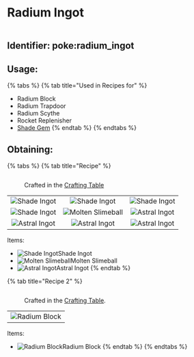 # Radium Ingot



<figure><img src="https://github.com/user-attachments/assets/53a75b18-e659-4b0e-801a-209b9bdb039b" alt=""><figcaption></figcaption></figure>



## Identifier: poke:radium\_ingot <a href="#identifier" id="identifier"></a>

## Usage:

{% tabs %}
{% tab title="Used in Recipes for" %}
* Radium Block
* Radium Trapdoor
* Radium Scythe
* Rocket Replenisher
* [<img src="https://github.com/ItsMePok/PFE/assets/136857747/b74e8ef3-ce5f-4d47-8316-4c304a0bd605" alt="" data-size="line">Shade Gem](../gems/shade-gem.md)
{% endtab %}
{% endtabs %}

## Obtaining:

{% tabs %}
{% tab title="Recipe" %}
<figure><img src="https://minecraft.wiki/images/thumb/Crafting_Table_JE4_BE3.png/150px-Crafting_Table_JE4_BE3.png?5767f" alt=""><figcaption><p>Crafted in the <a href="https://minecraft.wiki/w/Crafting_Table">Crafting Table</a></p></figcaption></figure>

|                                                                                                  |                                                                                                      |                                                                                                  |
| :----------------------------------------------------------------------------------------------: | :--------------------------------------------------------------------------------------------------: | :----------------------------------------------------------------------------------------------: |
|  ![Shade Ingot](https://github.com/user-attachments/assets/98da9682-eaf5-4bb5-932c-1c12295decc7) |    ![Shade Ingot](https://github.com/user-attachments/assets/98da9682-eaf5-4bb5-932c-1c12295decc7)   |  ![Shade Ingot](https://github.com/user-attachments/assets/98da9682-eaf5-4bb5-932c-1c12295decc7) |
|  ![Shade Ingot](https://github.com/user-attachments/assets/98da9682-eaf5-4bb5-932c-1c12295decc7) | ![Molten Slimeball](https://github.com/user-attachments/assets/e13f83a8-b0d5-47ed-bd3d-9623c9a5fab5) | ![Astral Ingot](https://github.com/user-attachments/assets/41cf9ac1-c89c-4eea-9249-76036a858251) |
| ![Astral Ingot](https://github.com/user-attachments/assets/41cf9ac1-c89c-4eea-9249-76036a858251) |   ![Astral Ingot](https://github.com/user-attachments/assets/41cf9ac1-c89c-4eea-9249-76036a858251)   | ![Astral Ingot](https://github.com/user-attachments/assets/41cf9ac1-c89c-4eea-9249-76036a858251) |

Items:

* <img src="https://github.com/user-attachments/assets/98da9682-eaf5-4bb5-932c-1c12295decc7" alt="Shade Ingot" data-size="line">Shade Ingot
* <img src="https://github.com/user-attachments/assets/e13f83a8-b0d5-47ed-bd3d-9623c9a5fab5" alt="Molten Slimeball" data-size="line">Molten Slimeball
* <img src="https://github.com/user-attachments/assets/41cf9ac1-c89c-4eea-9249-76036a858251" alt="Astral Ingot" data-size="line">Astral Ingot
{% endtab %}

{% tab title="Recipe 2" %}


<figure><img src="https://minecraft.wiki/images/thumb/Crafting_Table_JE4_BE3.png/150px-Crafting_Table_JE4_BE3.png?5767f" alt=""><figcaption><p>Crafted in the <a href="https://minecraft.wiki/w/Crafting_Table">Crafting Table</a>.</p></figcaption></figure>

|                                                                                                  |
| :----------------------------------------------------------------------------------------------: |
| ![Radium Block](https://github.com/user-attachments/assets/fe0ea111-53b9-4b17-afed-e5873cf4a3a7) |

Items:

* <img src="https://github.com/user-attachments/assets/fe0ea111-53b9-4b17-afed-e5873cf4a3a7" alt="Radium Block" data-size="line">Radium Block
{% endtab %}
{% endtabs %}
